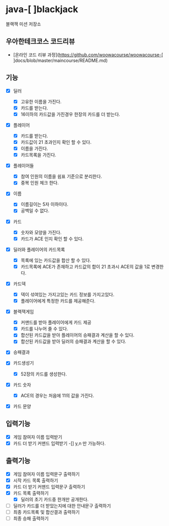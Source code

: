 # java-[ ]blackjack

블랙잭 미션 저장소

## 우아한테크코스 코드리뷰

- [온라인 코드 리뷰 과정](https://github.com/woowacourse/woowacourse-[ ]docs/blob/master/maincourse/README.md)

## 기능

-[x] 딜러
  -[x] 고유한 이름을 가진다.
  -[x] 카드를 받는다.
  -[x] 16이하의 카드값을 가진경우 한장의 카드를 더 받는다.
  
-[x] 플레이어
  -[x] 카드를 받는다.
  -[x] 카드값이 21 초과인지 확인 할 수 있다.
  -[x] 이름을 가진다.
  -[x] 카드목록을 가진다.

-[x] 플레이어들
  -[x] 참여 인원의 이름을 쉼표 기준으로 분리한다.
  -[x] 중복 인원 체크 한다. 

-[x] 이름
  - [x] 이름길이는 5자 이하이다.
  - [x] 공백일 수 없다.
  
-[x] 카드
  -[x] 숫자와 모양을 가진다.
  -[x] 카드가 ACE 인지 확인 할 수 있다.

-[x] 딜러와 플레이어의 카드목록
  -[x] 목록에 있는 카드값을 합산 할 수 있다.
  -[x] 카드목록에 ACE가 존재하고 카드값의 합이 21 초과시 ACE의 값을 1로 변경한다.

-[x] 카드덱
  -[x] 덱이 섞여있는 가지고있는 카드 정보를 가지고있다.
  -[x] 플레이어에게 특정한 카드를 제공해준다.

-[x] 블랙잭게임
  -[x] 커맨드를 받아 플레이어에게 카드 제공
  -[x] 카드를 나누어 줄 수 있다. 
  -[x] 합산된 카드값을 받아 플레이어의 승패결과 계산을 할 수 있다.
  -[x] 합산된 카드값을 받아 딜러의 승패결과 계산을 할 수 있다.

-[x] 승패결과

-[x] 카드생성기
  -[x] 52장의 카드를 생성한다.

-[x] 카드 숫자 
  - [x] ACE의 경우는 처음에 11의 값을 가진다.

-[x] 카드 문양


## 입력기능
-[x] 게임 참여자 이름 입력받기
-[x] 카드 더 받기 커맨드 입력받기
  -[] y,n 만 가능하다.

## 출력기능 
-[x] 게임 참여자 이름 입력문구 출력하기
-[x] 시작 카드 목록 출력하기
-[x] 카드 더 받기 커맨드 입력문구 출력하기
-[x] 카드 목록 출력하기
  -[x] 딜러의 초기 카드중 한개만 공개한다.
-[ ] 딜러가 카드를 더 받았는지에 대한 안내문구 출력하기
-[ ] 최종 카드목록 및 합산결과 출력하기
-[ ] 최종 승패 출력하기
